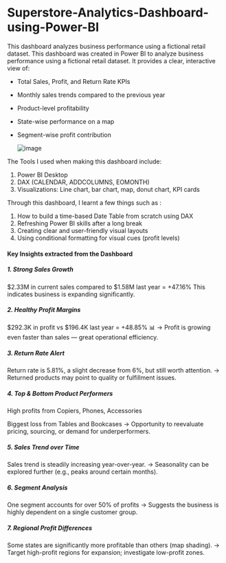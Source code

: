 # Superstore-Analytics-Dashboard-using-Power-BI

This dashboard analyzes business performance using a fictional retail dataset. This dashboard was created in Power BI to analyze business performance using a fictional retail dataset. It provides a clear, interactive view of:
- Total Sales, Profit, and Return Rate KPIs
- Monthly sales trends compared to the previous year
- Product-level profitability
- State-wise performance on a map
- Segment-wise profit contribution

  ![image](https://github.com/user-attachments/assets/c04f3ff3-24ea-40b0-94ef-9773266ae2ad)


The Tools I used when making this dashboard include: 
1. Power BI Desktop
2. DAX (CALENDAR, ADDCOLUMNS, EOMONTH)
3. Visualizations: Line chart, bar chart, map, donut chart, KPI cards

Through this dashboard, I learnt a few things such as : 
1. How to build a time-based Date Table from scratch using DAX
2. Refreshing Power BI skills after a long break
3. Creating clear and user-friendly visual layouts
4. Using conditional formatting for visual cues (profit levels)

#### Key Insights extracted from  the Dashboard

#####  1. Strong Sales Growth
$2.33M in current sales compared to $1.58M last year = +47.16% 
This indicates business is expanding significantly.

##### 2. Healthy Profit Margins
$292.3K in profit vs $196.4K last year = +48.85% 📊
→ Profit is growing even faster than sales — great operational efficiency.

##### 3. Return Rate Alert
Return rate is 5.81%, a slight decrease from 6%, but still worth attention.
→ Returned products may point to quality or fulfillment issues.

##### 4. Top & Bottom Product Performers
High profits from Copiers, Phones, Accessories

Biggest loss from Tables and Bookcases
→ Opportunity to reevaluate pricing, sourcing, or demand for underperformers.

##### 5. Sales Trend over Time
Sales trend is steadily increasing year-over-year.
→ Seasonality can be explored further (e.g., peaks around certain months).

##### 6. Segment Analysis
One segment accounts for over 50% of profits
→ Suggests the business is highly dependent on a single customer group.

##### 7. Regional Profit Differences
Some states are significantly more profitable than others (map shading).
→ Target high-profit regions for expansion; investigate low-profit zones.
